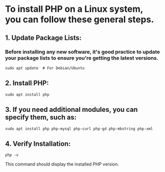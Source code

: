 # To install PHP on a Linux system, you can follow these general steps.

## 1. Update Package Lists:
### Before installing any new software, it's good practice to update your package lists to ensure you're getting the latest versions.
```
sudo apt update  # For Debian/Ubuntu
```

## 2. Install PHP:
```
sudo apt install php
```

## 3. If you need additional modules, you can specify them, such as:
```
sudo apt install php php-mysql php-curl php-gd php-mbstring php-xml
```

## 4. Verify Installation:
```
php -v
```
This command should display the installed PHP version.
